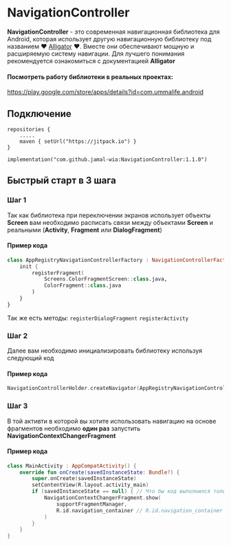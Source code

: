 # **NavigationController**

**NavigationController** - это современная навигационная библиотека для Android, которая использует
другую навигационную библиотеку под названием ❤ [Alligator](https://github.com/aartikov/Alligator)
❤. Вместе они обеспечивают мощную и расширяемую систему навигации. Для лучшего понимания
рекомендуется ознакомиться с документацией **Alligator**

#### Посмотреть работу библиотеки в реальных проектах:

https://play.google.com/store/apps/details?id=com.ummalife.android

## **Подключение**

``` Gradle
repositories {
    .....
    maven { setUrl("https://jitpack.io") }
}
```

``` Gradle
implementation("com.github.jamal-wia:NavigationController:1.1.0")
```

## **Быстрый старт в 3 шага**

### Шаг 1

Так как библиотека при переключении экранов использует объекты **Screen** вам необходимо расписать
связи между объектами **Screen** и реальными (**Activity**, **Fragment** или **DialogFragment**)

#### Пример кода

``` Kotlin
class AppRegistryNavigationControllerFactory : NavigationControllerFactory() {
    init {
        registerFragment(
            Screens.ColorFragmentScreen::class.java,
            ColorFragment::class.java
        )
    }
}
```
Так же есть методы: `registerDialogFragment` `registerActivity`

### Шаг 2

Далее вам необходимо инициализировать библиотеку используя следующий код

#### Пример кода

``` Kotlin
NavigationControllerHolder.createNavigator(AppRegistryNavigationControllerFactory())
```

### Шаг 3

В той активти в которой вы хотите использовать навигацию на основе фрагментов необходимо
**один раз** запустить **NavigationContextChangerFragment**

#### Пример кода

``` Kotlin
class MainActivity : AppCompatActivity() {
    override fun onCreate(savedInstanceState: Bundle?) {
        super.onCreate(savedInstanceState)
        setContentView(R.layout.activity_main)
        if (savedInstanceState == null) { // Что бы код выполнился только один раз
            NavigationContextChangerFragment.show(
                supportFragmentManager,
                R.id.navigation_container // R.id.navigation_container - Предстовляет из себя FragmentContainerView в layout/activity_main.xml
            )
        }
    }
}
```


